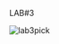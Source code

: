 LAB#3

![lab3pick](https://user-images.githubusercontent.com/21161653/32935569-6c978836-cb79-11e7-9db2-c3d7f5e533f6.png)
